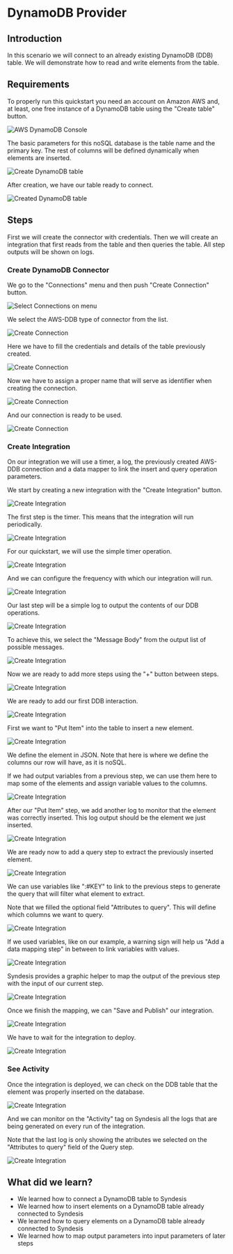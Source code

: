 # DynamoDB Provider

## Introduction
In this scenario we will connect to an already existing DynamoDB (DDB) table. We will demonstrate how to read and write elements from the table.

## Requirements

To properly run this quickstart you need an account on Amazon AWS and, at least, one free instance of a DynamoDB table using the "Create table" button.

![AWS DynamoDB Console](img/create_table.png)

The basic parameters for this noSQL database is the table name and the primary key. The rest of columns will be defined dynamically when elements are inserted.

![Create DynamoDB table](img/create_table2.png)

After creation, we have our table ready to connect.

![Created DynamoDB table](img/table_overview.png)

## Steps

First we will create the connector with credentials. Then we will create an integration that first reads from the table and then queries the table. All step outputs will be shown on logs.

### Create DynamoDB Connector

We go to the "Connections" menu and then push "Create Connection" button.

![Select Connections on menu](img/syndesis_menu.png)

We select the AWS-DDB type of connector from the list. 

![Create Connection](img/create_connection.png)

Here we have to fill the credentials and details of the table previously created. 

![Create Connection](img/create_connection2.png)

Now we have to assign a proper name that will serve as identifier when creating the connection.

![Create Connection](img/create_connection3.png)

And our connection is ready to be used.

![Create Connection](img/create_connection4.png)

### Create Integration

On our integration we will use a timer, a log, the previously created AWS-DDB connection and a data mapper to link the insert and query operation parameters.

We start by creating a new integration with the "Create Integration" button.

![Create Integration](img/create_integration.png)

The first step is the timer. This means that the integration will run periodically.

![Create Integration](img/create_integration2.png)

For our quickstart, we will use the simple timer operation.

![Create Integration](img/create_integration3.png)

And we can configure the frequency with which our integration will run.

![Create Integration](img/create_integration4.png)

Our last step will be a simple log to output the contents of our DDB operations.

![Create Integration](img/create_integration5.png)

To achieve this, we select the "Message Body" from the output list of possible messages.

![Create Integration](img/create_integration6.png)

Now we are ready to add more steps using the "+" button between steps.

![Create Integration](img/create_integration7.png)

We are ready to add our first DDB interaction.

![Create Integration](img/create_integration8.png)

First we want to "Put Item" into the table to insert a new element.

![Create Integration](img/create_integration9.png)

We define the element in JSON. Note that here is where we define the columns our row will have, as it is noSQL. 

If we had output variables from a previous step, we can use them here to map some of the elements and assign variable values to the columns.

![Create Integration](img/create_integration10.png)

After our "Put Item" step, we add another log to monitor that the element was correctly inserted. This log output should be the element we just inserted.

![Create Integration](img/create_integration11.png)

We are ready now to add a query step to extract the previously inserted element.

![Create Integration](img/create_integration12.png)

We can use variables like ":#KEY" to link to the previous steps to generate the query that will filter what element to extract.

Note that we filled the optional field "Attributes to query". This will define which columns we want to query.

![Create Integration](img/create_integration13.png)

If we used variables, like on our example, a warning sign will help us "Add a data mapping step" in between to link variables with values.

![Create Integration](img/create_integration14.png)

Syndesis provides a graphic helper to map the output of the previous step with the input of our current step.

![Create Integration](img/create_integration15.png)

Once we finish the mapping, we can "Save and Publish" our integration.

![Create Integration](img/create_integration16.png)

We have to wait for the integration to deploy.

![Create Integration](img/create_integration17.png)

### See Activity

Once the integration is deployed, we can check on the DDB table that the element was properly inserted on the database.

![Create Integration](img/show_activity.png)

And we can monitor on the "Activity" tag on Syndesis all the logs that are being generated on every run of the integration.

Note that the last log is only showing the atributes we selected on the "Attributes to query" field of the Query step.

![Create Integration](img/show_activity1.png)

## What did we learn?
* We learned how to connect a DynamoDB table to Syndesis
* We learned how to insert elements on a DynamoDB table already connected to Syndesis
* We learned how to query elements on a DynamoDB table already connected to Syndesis
* We learned how to map output parameters into input parameters of later steps
